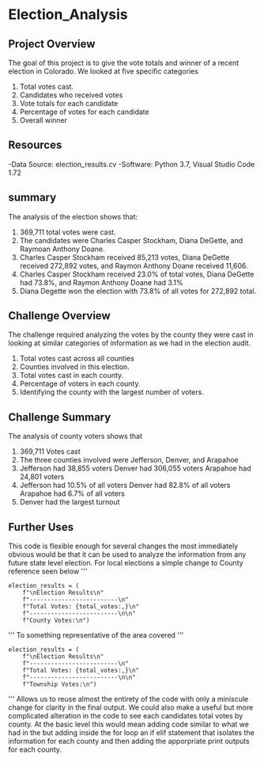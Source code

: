 # Election_Analysis

## Project Overview

The goal of this project is to give the vote totals and winner of a recent election in Colorado. We looked at five specific categories 

1. Total votes cast.
2. Candidates who received votes 
3. Vote totals for each candidate 
4. Percentage of votes for each candidate
5. Overall winner 

## Resources

-Data Source: election_results.cv
-Software: Python 3.7, Visual Studio Code 1.72

## summary

The analysis of the election shows that:
1. 369,711 total votes were cast. 
2. The candidates were Charles Casper Stockham, Diana DeGette, and Raymoan Anthony Doane.
3. Charles Casper Stockham received 85,213 votes, Diana DeGette received 272,892 votes, and Raymon Anthony Doane received 11,606. 
4. Charles Casper Stockham received 23.0% of total votes, Diana DeGette had 73.8%, and Raymon Anthony Doane had 3.1% 
5. Diana Degette won the election with 73.8% of all votes for 272,892 total.
  
## Challenge Overview
The challenge required analyzing the votes by the county they were cast in looking at similar categories of information as we had in the election audit. 
1. Total votes cast across all counties
2. Counties involved in this election.
3. Total votes cast in each county. 
4. Percentage of voters in each county.
5. Identifying the county with the largest number of voters. 

## Challenge Summary 
The analysis of county voters shows that 
1. 369,711 Votes cast
2. The three counties involved were Jefferson, Denver, and Arapahoe
3. Jefferson had 38,855 voters
   Denver had 306,055 voters 
   Arapahoe had 24,801 voters 
4. Jefferson had 10.5% of all voters 
   Denver had 82.8% of all voters
   Arapahoe had 6.7% of all voters 
5. Denver had the largest turnout

## Further Uses 
This code is flexible enough for several changes the most immediately obvious would be that it can be used to analyze the information from any future state level election.
For local elections a simple change to County reference seen below
'''

    election_results = (
        f"\nElection Results\n"
        f"-------------------------\n"
        f"Total Votes: {total_votes:,}\n"
        f"-------------------------\n\n"
        f"County Votes:\n") 
'''
To something representative of the area covered 
'''

    election_results = (
        f"\nElection Results\n"
        f"-------------------------\n"
        f"Total Votes: {total_votes:,}\n"
        f"-------------------------\n\n"
        f"Township Votes:\n")
'''
Allows us to reuse almost the entirety of the code with only a miniscule change for clarity in the final output. 
We could also make a useful but more complicated alteration in the code to see each candidates total votes by county. At the basic level this would mean adding code similar to what we had in the [](pypoll.py) but adding inside the for loop an if elif statement that isolates the information for each county and then adding the apporpriate print outputs for each county. 
